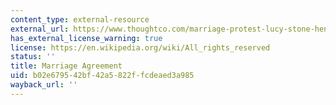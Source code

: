 ```yaml
---
content_type: external-resource
external_url: https://www.thoughtco.com/marriage-protest-lucy-stone-henry-blackwell-3529568
has_external_license_warning: true
license: https://en.wikipedia.org/wiki/All_rights_reserved
status: ''
title: Marriage Agreement
uid: b02e6795-42bf-42a5-822f-fcdeaed3a985
wayback_url: ''
---
```

